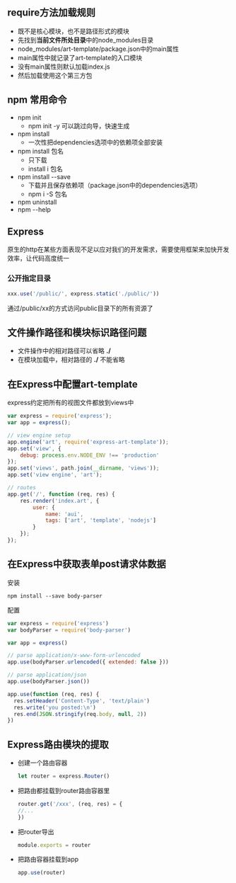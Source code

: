 ## require方法加载规则

- 既不是核心模块，也不是路径形式的模块
- 先找到**当前文件所处目录**中的node_modules目录
- node_modules/art-template/package.json中的main属性
- main属性中就记录了art-template的入口模块
- 没有main属性则默认加载index.js
- 然后加载使用这个第三方包

## npm 常用命令

- npm init
  - npm init -y 可以跳过向导，快速生成
- npm install
  - 一次性把dependencies选项中的依赖项全部安装
- npm install 包名
  - 只下载
  - install i 包名
- npm install --save
  - 下载并且保存依赖项（package.json中的dependencies选项）
  - npm  i -S 包名
- npm uninstall
- npm --help

## Express

原生的http在某些方面表现不足以应对我们的开发需求，需要使用框架来加快开发效率，让代码高度统一

### 公开指定目录

```javascript
xxx.use('/public/', express.static('./public/'))
```

通过/public/xx的方式访问public目录下的所有资源了

## 文件操作路径和模块标识路径问题

- 文件操作中的相对路径可以省略 **./**
- 在模块加载中，相对路径的 **./** 不能省略

## 在Express中配置art-template

express约定把所有的视图文件都放到views中

```javascript
var express = require('express');
var app = express();

// view engine setup
app.engine('art', require('express-art-template'));
app.set('view', {
    debug: process.env.NODE_ENV !== 'production'
});
app.set('views', path.join(__dirname, 'views'));
app.set('view engine', 'art');

// routes
app.get('/', function (req, res) {
    res.render('index.art', {
        user: {
            name: 'aui',
            tags: ['art', 'template', 'nodejs']
        }
    });
});
```



## 在Express中获取表单post请求体数据

安装

```
npm install --save body-parser
```

配置

```javascript
var express = require('express')
var bodyParser = require('body-parser')

var app = express()

// parse application/x-www-form-urlencoded
app.use(bodyParser.urlencoded({ extended: false }))

// parse application/json
app.use(bodyParser.json())

app.use(function (req, res) {
  res.setHeader('Content-Type', 'text/plain')
  res.write('you posted:\n')
  res.end(JSON.stringify(req.body, null, 2))
})
```

## Express路由模块的提取

- 创建一个路由容器

  ```javascript
  let router = express.Router()
  ```

- 把路由都挂载到router路由容器里

  ```javascript
  router.get('/xxx', (req, res) = {
  //...
  })
  ```

- 把router导出

  ```javascript
  module.exports = router
  ```

- 把路由容器挂载到app

  ```javascript
  app.use(router)
  ```

  
